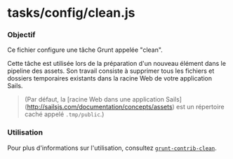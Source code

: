 # tasks/config/clean.js

### Objectif

Ce fichier configure une tâche Grunt appelée "clean".

Cette tâche est utilisée lors de la préparation d'un nouveau élément dans le pipeline des assets. Son travail consiste à supprimer tous les fichiers et dossiers temporaires existants dans la racine Web de votre application Sails.

> (Par défaut, la [racine Web dans une application Sails] (http://sailsjs.com/documentation/concepts/assets) est un répertoire caché appelé `.tmp/public`.)

### Utilisation

Pour plus d'informations sur l'utilisation, consultez [`grunt-contrib-clean`](https://npmjs.com/package/grunt-contrib-clean).



<docmeta name="displayName" value="clean.js">
